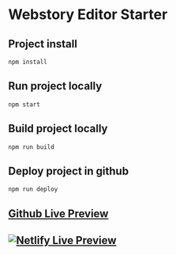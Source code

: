 # Webstory Editor Starter

## Project install
```
npm install
```

## Run project locally
```
npm start
```

## Build project locally
```
npm run build
```

## Deploy project in github
```
npm run deploy
```

## [Github Live Preview](https://abhaypai.github.io/webstory-editor-starter)

## [![Netlify Live Preview](https://api.netlify.com/api/v1/badges/94970227-97fb-47d5-8eba-cae2e5b45fae/deploy-status)](https://app.netlify.com/sites/webstory-editor-starter/deploys)